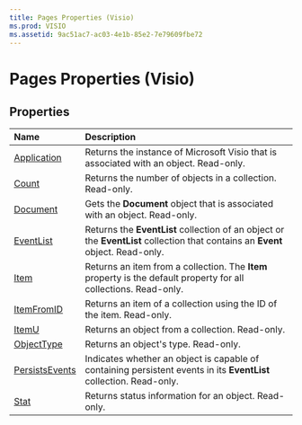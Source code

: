 ```yaml
---
title: Pages Properties (Visio)
ms.prod: VISIO
ms.assetid: 9ac51ac7-ac03-4e1b-85e2-7e79609fbe72
---
```



# Pages Properties (Visio)

## Properties



|**Name**|**Description**|
|:-----|:-----|
|[Application](pages-application-property-visio.md)|Returns the instance of Microsoft Visio that is associated with an object. Read-only.|
|[Count](pages-count-property-visio.md)|Returns the number of objects in a collection. Read-only.|
|[Document](pages-document-property-visio.md)|Gets the  **Document** object that is associated with an object. Read-only.|
|[EventList](pages-eventlist-property-visio.md)|Returns the  **EventList** collection of an object or the **EventList** collection that contains an **Event** object. Read-only.|
|[Item](pages-item-property-visio.md)|Returns an item from a collection. The  **Item** property is the default property for all collections. Read-only.|
|[ItemFromID](pages-itemfromid-property-visio.md)|Returns an item of a collection using the ID of the item. Read-only.|
|[ItemU](pages-itemu-property-visio.md)|Returns an object from a collection. Read-only.|
|[ObjectType](pages-objecttype-property-visio.md)|Returns an object's type. Read-only.|
|[PersistsEvents](pages-persistsevents-property-visio.md)|Indicates whether an object is capable of containing persistent events in its  **EventList** collection. Read-only.|
|[Stat](pages-stat-property-visio.md)|Returns status information for an object. Read-only.|


